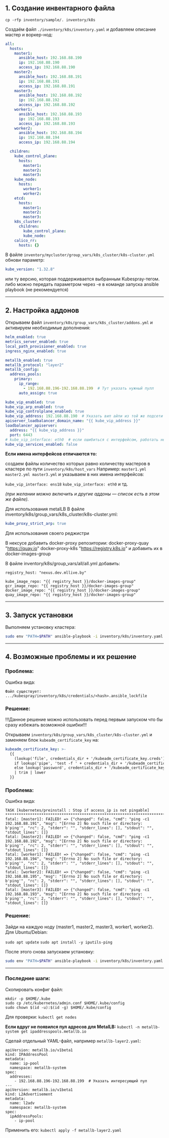 
## 1. Создание инвентарного файла

```
cp -rfp inventory/sample/. inventory/k8s
```

Создаём файл `./inventory/k8s/inventory.yaml` и добавляем описание мастер и воркер-нод:

```yaml
all:
  hosts:
    master1:
      ansible_host: 192.168.88.190
      ip: 192.168.88.190
      access_ip: 192.168.88.190
    master2:
      ansible_host: 192.168.88.191
      ip: 192.168.88.191
      access_ip: 192.168.88.191
    master3:
      ansible_host: 192.168.88.192
      ip: 192.168.88.192
      access_ip: 192.168.88.192
    worker1:
      ansible_host: 192.168.88.193
      ip: 192.168.88.193
      access_ip: 192.168.88.193
    worker2:
      ansible_host: 192.168.88.194
      ip: 192.168.88.194
      access_ip: 192.168.88.194

  children:
    kube_control_plane:
      hosts:
        master1:
        master2:
        master3:
    kube_node:
      hosts:
        worker1:
        worker2:
    etcd:
      hosts:
        master1:
        master2:
        master3:
    k8s_cluster:
      children:
        kube_control_plane:
        kube_node:
    calico_rr:
      hosts: {}
```

В файле `inventory/mycluster/group_vars/k8s_cluster/k8s-cluster.yml` обнови параметр:
```yaml
kube_version: "1.32.8"
```
или ту версию, которая поддерживается выбранным Kubespray-тегом.
либо можно передать параметром через -e в команде запуска ansible playbook (не рекомендуется)

---

## 2. Настройка аддонов

Открываем файл `inventory/k8s/group_vars/k8s_cluster/addons.yml` и активируем необходимые дополнения:

```yaml
helm_enabled: true
metrics_server_enabled: true
local_path_provisioner_enabled: true
ingress_nginx_enabled: true

metallb_enabled: true
metallb_protocol: "layer2"
metallb_config:
  address_pools:
    primary:
      ip_range:
        - 192.168.88.196-192.168.88.199  # Тут указать нужный пулл
      auto_assign: true

kube_vip_enabled: true
kube_vip_arp_enabled: true
kube_vip_controlplane_enabled: true
kube_vip_address: 192.168.88.190  # Указать вип айпи из той же подсети где и сам куб
apiserver_loadbalancer_domain_name: "{{ kube_vip_address }}"
loadbalancer_apiserver:
  address: "{{ kube_vip_address }}"
  port: 6443
# kube_vip_interface: eth0  # если ошибиться с интерфейсом, работать не будет (если все интерфейсы на мастерах назывются одинаково то можно указать тут)
kube_vip_services_enabled: false
```

**Если имена интерфейсов отличаются то:**

создаем файлы количество которых равно количеству мастеров в кластере по пути `inventory/k8s/host_vars`
Например:
`master1.yml master2.yml master3.yml` и указываем в них имена интерфейсов:

`kube_vip_interface: ens18`
`kube_vip_interface: eth0`  и тд.

_(при желании можно включить и другие аддоны — список есть в этом же файле)._

Для использования metalLB
В файле inventory/k8s/group_vars/k8s_cluster/k8s-cluster.yml:

```yaml
kube_proxy_strict_arp: true
```

Для использования своего реджистри

В нексусе добавить docker-proxy репозитории:
docker-proxy-quay "https://quay.io"
docker-proxy-k8s   "https://registry.k8s.io"
и добавить их в  docker-images-group

В файле inventory/k8s/group_vars/all/all.yml добавить:

```
registry_host: "nexus.dev.mllive.by"

kube_image_repo: "{{ registry_host }}/docker-images-group"
gcr_image_repo: "{{ registry_host }}/docker-images-group"
docker_image_repo: "{{ registry_host }}/docker-images-group"
quay_image_repo: "{{ registry_host }}/docker-images-group"
```

---

## 3. Запуск установки

Выполняем установку кластера:

```bash
sudo env "PATH=$PATH" ansible-playbook -i inventory/k8s/inventory.yaml cluster.yml -u root -b
```

---

## 4. Возможные проблемы и их решение

### Проблема:

Ошибка вида:

```
Файл существует: .../kubespray/inventory/k8s/credentials/<hash>.ansible_lockfile
```

### Решение:
!!!Данное решение можно использовать перед первым запуском что бы сразу избежать возможной ошибки!!!

Открываем `inventory/k8s/group_vars/k8s_cluster/k8s-cluster.yml` и заменяем блок `kubeadm_certificate_key` на:

```yaml
kubeadm_certificate_key: >-
  {{
    (lookup('file', credentials_dir + '/kubeadm_certificate_key.creds')
    if lookup('pipe', 'test -f ' + credentials_dir + '/kubeadm_certificate_key.creds && echo yes || echo no') == 'yes'
    else lookup('password', credentials_dir + '/kubeadm_certificate_key.creds length=64 chars=hexdigits'))
    | trim | lower
  }}
```

### Проблема:

Ошибка вида:
```
TASK [kubernetes/preinstall : Stop if access_ip is not pingable] **************************************************************************************************************************************************
fatal: [master1]: FAILED! => {"changed": false, "cmd": "ping -c1 192.168.88.191", "msg": "[Errno 2] No such file or directory: b'ping'", "rc": 2, "stderr": "", "stderr_lines": [], "stdout": "", "stdout_lines": []}
fatal: [master2]: FAILED! => {"changed": false, "cmd": "ping -c1 192.168.88.192", "msg": "[Errno 2] No such file or directory: b'ping'", "rc": 2, "stderr": "", "stderr_lines": [], "stdout": "", "stdout_lines": []}
fatal: [worker1]: FAILED! => {"changed": false, "cmd": "ping -c1 192.168.88.194", "msg": "[Errno 2] No such file or directory: b'ping'", "rc": 2, "stderr": "", "stderr_lines": [], "stdout": "", "stdout_lines": []}
fatal: [worker2]: FAILED! => {"changed": false, "cmd": "ping -c1 192.168.88.195", "msg": "[Errno 2] No such file or directory: b'ping'", "rc": 2, "stderr": "", "stderr_lines": [], "stdout": "", "stdout_lines": []}
fatal: [master3]: FAILED! => {"changed": false, "cmd": "ping -c1 192.168.88.193", "msg": "[Errno 2] No such file or directory: b'ping'", "rc": 2, "stderr": "", "stderr_lines": [], "stdout": "", "stdout_lines": []}

```

### Решение:
Зайди на каждую ноду (master1, master2, master3, worker1, worker2).  
Для Ubuntu/Debian:

`sudo apt update`
`sudo apt install -y iputils-ping`

После этого снова запускаем установку:
```bash
sudo env "PATH=$PATH" ansible-playbook -i inventory/k8s/inventory.yaml cluster.yml -u root -b
```

---

### **Последние шаги:**

Скопировать конфиг файл:
```
mkdir -p $HOME/.kube
sudo cp /etc/kubernetes/admin.conf $HOME/.kube/config
sudo chown $(id -u):$(id -g) $HOME/.kube/config
```

Для проверки:
`kubectl get nodes`

**Если вдруг не появился пул адресов для MetalLB:**
`kubectl -n metallb-system get ipaddresspools.metallb.io`

Сделай отдельный YAML-файл, например `metallb-layer2.yaml`:
```
apiVersion: metallb.io/v1beta1
kind: IPAddressPool
metadata:
  name: ip-pool
  namespace: metallb-system
spec:
  addresses:
    - 192.168.88.196-192.168.88.199  # Указать интересующий пул
---
apiVersion: metallb.io/v1beta1
kind: L2Advertisement
metadata:
  name: l2adv
  namespace: metallb-system
spec:
  ipAddressPools:
    - ip-pool

```

Применить его:
`kubectl apply -f metallb-layer2.yaml`